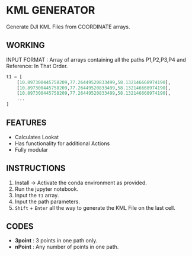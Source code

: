 # KML GENERATOR 

Generate DJI KML Files from COORDINATE arrays.

## WORKING
INPUT FORMAT : Array of arrays containing all the paths P1,P2,P3,P4 and Reference: In That Order. 
```python
t1 = [
    [10.897300445758209,77.26449520833499,58.132146668974190],
    [10.897300445758209,77.26449520833499,58.132146668974190],
    [10.897300445758209,77.26449520833499,58.132146668974190],
    ...
]
```


## FEATURES 
- Calculates Lookat 
- Has functionality for additional Actions 
- Fully modular 

## INSTRUCTIONS 
1. Install -> Activate the conda environment as provided. 
2. Run the jupyter notebook. 
3. Input the `t1` array. 
4. Input the path parameters.
4. `Shift` + `Enter` all the way to generate the KML File on the last cell. 

## CODES 
- __3point__ : 3 points in one path only. 
- __nPoint__ : Any number of points in one path. 